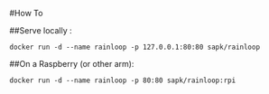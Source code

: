 #How To

##Serve locally :
```
docker run -d --name rainloop -p 127.0.0.1:80:80 sapk/rainloop
```
##On a Raspberry (or other arm):
```
docker run -d --name rainloop -p 80:80 sapk/rainloop:rpi
```
